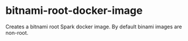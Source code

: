 # bitnami-root-docker-image
Creates a bitnami root Spark docker image. By default binami images are non-root.

